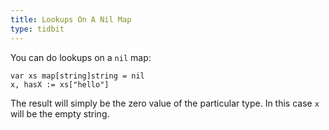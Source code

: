 ```yaml
---
title: Lookups On A Nil Map
type: tidbit
---
```


You can do lookups on a `nil` map:

    var xs map[string]string = nil
    x, hasX := xs["hello"]

The result will simply be the zero value of the particular type. In this case `x` will be the empty string.